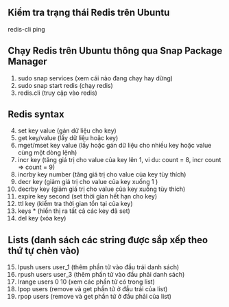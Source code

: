 ## Kiểm tra trạng thái Redis trên Ubuntu 
redis-cli ping

## Chạy Redis trên Ubuntu thông qua Snap Package Manager
1) sudo snap services       (xem cái nào đang chạy hay dừng)
2) sudo snap start redis    (chạy redis)
3) redis.cli                (truy cập vào redis)

## Redis syntax
4) set key value            (gán dữ liệu cho key)
5) get key/value            (lấy dữ liệu hoặc key)
6) mget/mset key value      (lấy hoặc gán dữ liệu cho nhiều key hoặc value cùng một dòng lệnh)
7) incr key                 (tăng giá trị cho value của key lên 1, vi du: count = 8, incr count => count = 9)
8) incrby key number        (tăng giá trị cho value của key tùy thích)
9) decr key                 (giảm giá trị cho value của key xuống 1 )
10) decrby key              (giảm giá trị cho value của key xuống tùy thích)
11) expire key second       (set thời gian hết hạn cho key)
12) ttl key                 (kiểm tra thời gian tồn tại của key)
13) keys *                  (hiển thị ra tất cả các key đã set)
14) del key                 (xóa key)
    
## Lists (danh sách các string được sắp xếp theo thứ tự chèn vào)
15) lpush users user_1      (thêm phần tử vào đầu trái danh sách)
16) rpush users user_3      (thêm phần tử vào đầu phải danh sách)
17) lrange users 0 10       (xem các phần tử có trong list)
18) lpop users              (remove và get phần tử ở đầu trái của list)
19) rpop users              (remove và get phần tử ở đầu phải của list)

